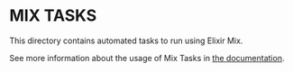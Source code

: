 # MIX TASKS

This directory contains automated tasks to run using Elixir Mix.

See more information about the usage of Mix Tasks in [the documentation](https://hexdocs.pm/mix/Mix.Task.html).
